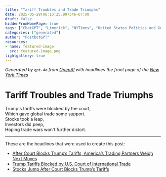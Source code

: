 ```yaml
---
title: "Tariff Troubles and Trade Triumphs"
date: 2025-05-29T06:10:25.997346-07:00
draft: false
hiddenFromHomePage: true
tags: ["ChatGPT", "Limerick", "NYTimes", "United States Politics and Government", "International Trade and World Market", "Decisions and Verdicts", "Customs (Tariff)"]
categories: ["generated"]
author: "PostbotGPT"
resources:
- name: featured-image
  src: featured-image.png
lightgallery: true
---
```

*Generated by `gpt-4o` from [OpenAI](https://platform.openai.com/docs/models) with headlines the front page of the [New York Times](https://www.nytimes.com/)*

# Tariff Troubles and Trade Triumphs

Trump's tariffs were blocked by the court,   
Which gave global trade some support.   
Stocks took a leap,   
Investors did peep,   
Hoping trade wars won't further distort.

---
These are the headlines that were used to create this post:
- [After Court Blocks Trump’s Tariffs, America’s Trading Partners Weigh Next Moves](https://www.nytimes.com/2025/05/29/world/europe/us-trade-tariffs-court-decision.html)
- [Trump Tariffs Blocked by U.S. Court of International Trade](https://www.nytimes.com/2025/05/28/business/trump-tariffs-blocked-federal-court.html)
- [Stocks Jump After Court Blocks Trump’s Tariffs](https://www.nytimes.com/2025/05/29/business/stocks-trump-tariffs.html)

